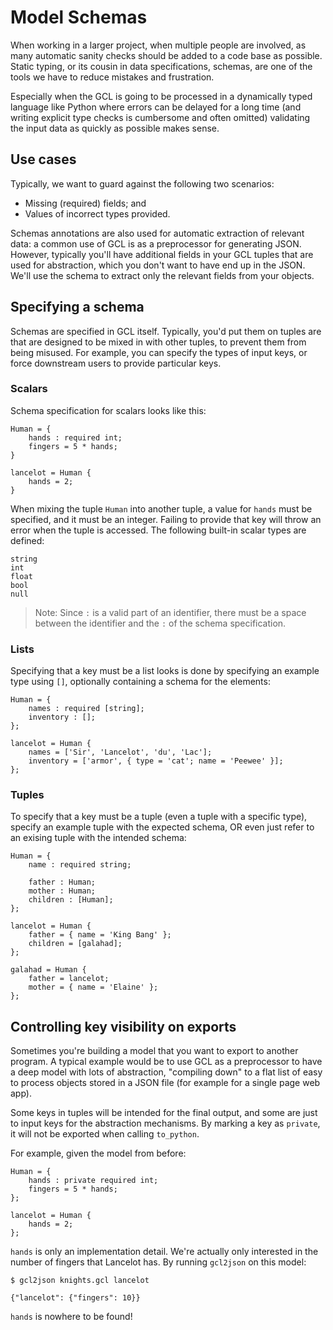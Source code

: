 Model Schemas
=============

When working in a larger project, when multiple people are involved, as many
automatic sanity checks should be added to a code base as possible. Static
typing, or its cousin in data specifications, schemas, are one of the tools we
have to reduce mistakes and frustration.

Especially when the GCL is going to be processed in a dynamically typed language
like Python where errors can be delayed for a long time (and writing explicit
type checks is cumbersome and often omitted) validating the input data as
quickly as possible makes sense.

## Use cases

Typically, we want to guard against the following two scenarios:

* Missing (required) fields; and
* Values of incorrect types provided.

Schemas annotations are also used for automatic extraction of relevant data: a common use of GCL is
as a preprocessor for generating JSON. However, typically you'll have additional fields in your GCL
tuples that are used for abstraction, which you don't want to have end up in the JSON. We'll use the
schema to extract only the relevant fields from your objects.

## Specifying a schema

Schemas are specified in GCL itself. Typically, you'd put them on tuples are
that are designed to be mixed in with other tuples, to prevent them from being
misused. For example, you can specify the types of input keys, or force
downstream users to provide particular keys.

### Scalars

Schema specification for scalars looks like this:

    Human = {
        hands : required int;
        fingers = 5 * hands;
    }

    lancelot = Human {
        hands = 2;
    }

When mixing the tuple `Human` into another tuple, a value for `hands` must be
specified, and it must be an integer. Failing to provide that key will throw an
error when the tuple is accessed. The following built-in scalar types are
defined:

    string
    int
    float
    bool
    null

> Note: Since `:` is a valid part of an identifier, there must be a space
> between the identifier and the `:` of the schema specification.

### Lists

Specifying that a key must be a list looks is done by specifying an example type
using `[]`, optionally containing a schema for the elements:

    Human = {
        names : required [string];
        inventory : [];
    };

    lancelot = Human {
        names = ['Sir', 'Lancelot', 'du', 'Lac']; 
        inventory = ['armor', { type = 'cat'; name = 'Peewee' }];
    };

### Tuples

To specify that a key must be a tuple (even a tuple with a specific type),
specify an example tuple with the expected schema, OR even just refer to an
exising tuple with the intended schema:

    Human = {
        name : required string;

        father : Human;
        mother : Human;
        children : [Human];
    };

    lancelot = Human {
        father = { name = 'King Bang' };
        children = [galahad];
    };

    galahad = Human {
        father = lancelot;
        mother = { name = 'Elaine' };
    };

## Controlling key visibility on exports

Sometimes you're building a model that you want to export to another program. A
typical example would be to use GCL as a preprocessor to have a deep model with
lots of abstraction, "compiling down" to a flat list of easy to process objects
stored in a JSON file (for example for a single page web app).

Some keys in tuples will be intended for the final output, and some are just to
input keys for the abstraction mechanisms. By marking a key as `private`, it
will not be exported when calling `to_python`.

For example, given the model from before:

    Human = {
        hands : private required int;
        fingers = 5 * hands;
    };

    lancelot = Human {
        hands = 2;
    };

`hands` is only an implementation detail. We're actually only interested in the
number of fingers that Lancelot has. By running `gcl2json` on this model:

    $ gcl2json knights.gcl lancelot

    {"lancelot": {"fingers": 10}}

`hands` is nowhere to be found!

